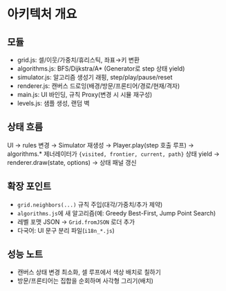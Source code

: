 
# 아키텍처 개요

## 모듈
- grid.js: 셀/이웃/가중치/휴리스틱, 좌표→키 변환
- algorithms.js: BFS/Dijkstra/A* (Generator로 step 상태 yield)
- simulator.js: 알고리즘 생성기 래핑, step/play/pause/reset
- renderer.js: 캔버스 드로잉(배경/방문/프론티어/경로/현재/격자)
- main.js: UI 바인딩, 규칙 Proxy(변경 시 시뮬 재구성)
- levels.js: 샘플 생성, 랜덤 벽

## 상태 흐름
UI → rules 변경 → Simulator 재생성 → Player.play(step 호출 루프)
→ algorithms.* 제너레이터가 `{visited, frontier, current, path}` 상태 yield
→ renderer.draw(state, options) → 상태 패널 갱신

## 확장 포인트
- `grid.neighbors(...)` 규칙 주입(대각/가중치/추가 제약)
- `algorithms.js`에 새 알고리즘(예: Greedy Best-First, Jump Point Search)
- 레벨 포맷 JSON → `Grid.fromJSON` 로더 추가
- 다국어: UI 문구 분리 파일(`i18n_*.js`)

## 성능 노트
- 캔버스 상태 변경 최소화, 셀 루프에서 색상 배치로 칠하기
- 방문/프론티어는 집합을 순회하며 사각형 그리기(배치)
